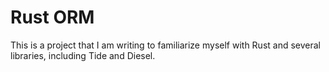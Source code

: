 # Rust ORM

This is a project that I am writing to familiarize myself with Rust and several
libraries, including Tide and Diesel.